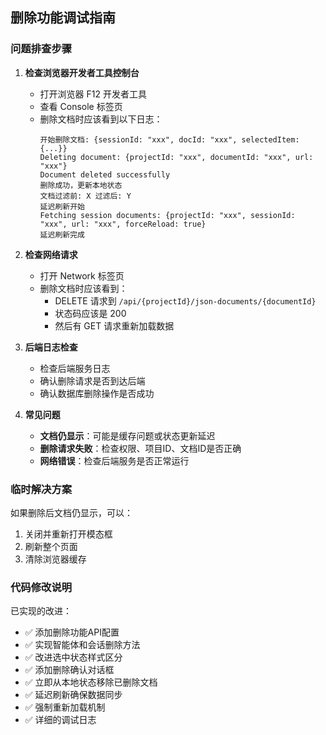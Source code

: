 ## 删除功能调试指南

### 问题排查步骤

1. **检查浏览器开发者工具控制台**
   - 打开浏览器 F12 开发者工具
   - 查看 Console 标签页
   - 删除文档时应该看到以下日志：
     ```
     开始删除文档: {sessionId: "xxx", docId: "xxx", selectedItem: {...}}
     Deleting document: {projectId: "xxx", documentId: "xxx", url: "xxx"}
     Document deleted successfully
     删除成功，更新本地状态
     文档过滤前: X 过滤后: Y
     延迟刷新开始
     Fetching session documents: {projectId: "xxx", sessionId: "xxx", url: "xxx", forceReload: true}
     延迟刷新完成
     ```

2. **检查网络请求**
   - 打开 Network 标签页
   - 删除文档时应该看到：
     - DELETE 请求到 `/api/{projectId}/json-documents/{documentId}`
     - 状态码应该是 200
     - 然后有 GET 请求重新加载数据

3. **后端日志检查**
   - 检查后端服务日志
   - 确认删除请求是否到达后端
   - 确认数据库删除操作是否成功

4. **常见问题**
   - **文档仍显示**：可能是缓存问题或状态更新延迟
   - **删除请求失败**：检查权限、项目ID、文档ID是否正确
   - **网络错误**：检查后端服务是否正常运行

### 临时解决方案

如果删除后文档仍显示，可以：
1. 关闭并重新打开模态框
2. 刷新整个页面
3. 清除浏览器缓存

### 代码修改说明

已实现的改进：
- ✅ 添加删除功能API配置
- ✅ 实现智能体和会话删除方法
- ✅ 改进选中状态样式区分
- ✅ 添加删除确认对话框
- ✅ 立即从本地状态移除已删除文档
- ✅ 延迟刷新确保数据同步
- ✅ 强制重新加载机制
- ✅ 详细的调试日志
